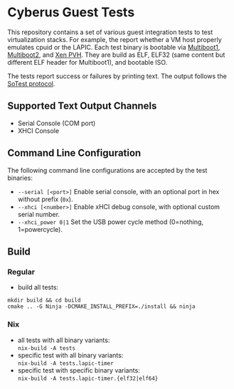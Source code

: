 # Cyberus Guest Tests

This repository contains a set of various guest integration tests to test
virtualization stacks. For example, the report whether a VM host properly
emulates cpuid or the LAPIC. Each test binary is bootable via
[Multiboot1](https://www.gnu.org/software/grub/manual/multiboot/multiboot.html),
[Multiboot2](https://www.gnu.org/software/grub/manual/multiboot2/multiboot.html),
and [Xen PVH](https://xenbits.xen.org/docs/unstable/misc/pvh.html). They are
build as ELF, ELF32 (same content but different ELF header for Multiboot1),
and bootable ISO.

The tests report success or failures by printing text. The output follows the
[SoTest protocol](https://docs.sotest.io/user/protocol/).

## Supported Text Output Channels
- Serial Console (COM port)
- XHCI Console

## Command Line Configuration
The following command line configurations are accepted by the test binaries:
- `--serial [<port>]` Enable serial console, with an optional port <port> in hex without prefix (`0x`).
- `--xhci [<number>]` Enable xHCI debug console, with optional custom serial number.
- `--xhci_power 0|1` Set the USB power cycle method (0=nothing, 1=powercycle).

## Build
### Regular
- build all tests:
```shell
mkdir build && cd build
cmake .. -G Ninja -DCMAKE_INSTALL_PREFIX=./install && ninja
```

### Nix
- all tests with all binary variants: \
  `nix-build -A tests`
- specific test with all binary variants: \
  `nix-build -A tests.lapic-timer`
- specific test with specific binary variants: \
  `nix-build -A tests.lapic-timer.{elf32|elf64}`
